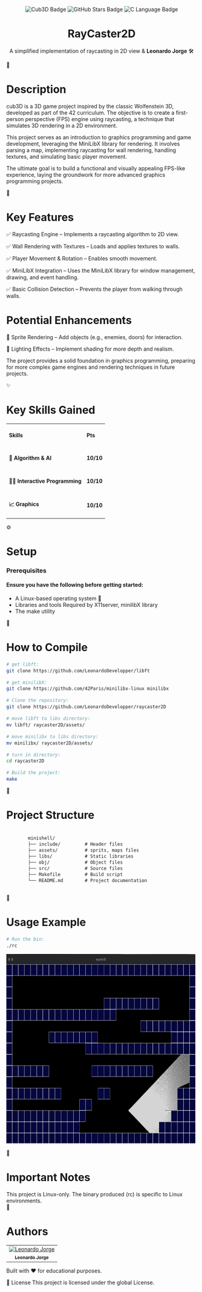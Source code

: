 <p align="center"> <img src="https://img.shields.io/badge/Cub3D-Linux%20Only-blue?style=for-the-badge" alt="Cub3D Badge"> <img src="https://img.shields.io/github/stars/LeonardoDevelopper/Minishell?style=for-the-badge" alt="GitHub Stars Badge"> <img src="https://img.shields.io/badge/Made%20With-C%20Language-green?style=for-the-badge" alt="C Language Badge"> </p> <h1 align="center">RayCaster2D</h1> <p align="center"> A simplified implementation of raycasting in 2D view & <b>Leonardo Jorge</b> 🛠️</p>
🌟 <h1>Description</h1>
cub3D is a 3D game project inspired by the classic Wolfenstein 3D, developed as part of the 42 curriculum. The objective is to create a first-person perspective (FPS) engine using raycasting, a technique that simulates 3D rendering in a 2D environment.

This project serves as an introduction to graphics programming and game development, leveraging the MiniLibX library for rendering. It involves parsing a map, implementing raycasting for wall rendering, handling textures, and simulating basic player movement.

The ultimate goal is to build a functional and visually appealing FPS-like experience, laying the groundwork for more advanced graphics programming projects.

🧰 <h1>Key Features</h1>

<p>✅ Raycasting Engine – Implements a raycasting algorithm to 2D view.</p>
<p>✅ Wall Rendering with Textures – Loads and applies textures to walls.</p>
<p>✅ Player Movement & Rotation – Enables smooth movement.</p>
<p>✅ MiniLibX Integration – Uses the MiniLibX library for window management, drawing, and event handling.</p>
<p>✅ Basic Collision Detection – Prevents the player from walking through walls.</p>

<h1>Potential Enhancements</h1>
<p>🚀 Sprite Rendering – Add objects (e.g., enemies, doors) for interaction.</p>
<p>🚀 Lighting Effects – Implement shading for more depth and realism.</p>

The project provides a solid foundation in graphics programming, preparing for more complex game engines and rendering techniques in future projects.

✨ <h1>Key Skills Gained</h1>
<table>
<tr>
    <td>
        <h4>Skills</h4>
    </td>
    <td>
        <h4>Pts</h4>
    </td>
</tr>
<tr>
    <td>
        <h4>🔢 Algorithm & AI</h4>
    </td>
    <td>
        <h4>10/10</h4>
    </td>
</tr>
<tr>
    <td>
        <h4>🧑‍💻 Interactive Programming</h4>
    </td>
    <td>
        <h4>10/10</h4>
    </td>
</tr>
<tr>
    <td>
        <h4>📈 Graphics</h4>
    </td>
    <td>
        <h4>10/10</h4>
    </td>
</tr>
</table>


⚙️ <h1>Setup</h1>
<h3>Prerequisites</h3>

<h4>Ensure you have the following before getting started:</h4>

<ul>
    <li>A Linux-based operating system 🐧</li>
    <li>Libraries and tools Required by X11server, minilibX library</li>
    <li>The make utility</li>
</ul>


🚀 <h1>How to Compile</h1>

```bash
# get libft:
git clone https://github.com/LeonardoDevelopper/libft

```

```bash
# get minilibX:
git clone https://github.com/42Paris/minilibx-linux minilibx

```

```bash
# Clone the repository:
git clone https://github.com/LeonardoDevelopper/raycaster2D

```

```bash
# move libft to libs directory:
mv libft/ raycaster2D/assets/

```

```bash
# move minilibx to libs directory:
mv minilibx/ raycaster2D/assets/

```

```bash
# turn in directory:
cd raycaster2D

```

```bash
# Build the project:
make

```

📂 <h1>Project Structure</h1>
<pre>
    <code>
        minishell/
        ├── include/         # Header files
        ├── assets/          # sprits, maps files
        ├── libs/            # Static libraries
        ├── obj/             # Object files
        ├── src/             # Source files
        ├── Makefile         # Build script
        └── README.md        # Project documentation
    </code>
</pre>

🐧 <h1>Usage Example</h1>
```bash
# Run the bin:
./rc

```
<p style="align-items: center">
    <img src="https://github.com/LeonardoDevelopper/raycaster2D/blob/main/preview1.png" width="500px;" height="500px;" alt="Leonardo Jorge"/>
</p>

🚧 <h1>Important Notes</h1>
This project is Linux-only.
The binary produced (rc) is specific to Linux environments.<br />
👥 <h1>Authors</h1>
<table> <tr><td align="center"><a href="https://github.com/LeonardoDevelopper"><img src="https://avatars.githubusercontent.com/u/113784384?v=4" width="100px;" alt="Leonardo Jorge"/><br /><sub><b>Leonardo Jorge</b></sub></a></td> </tr> </table>
Built with ❤️ for educational purposes.

📜 License
This project is licensed under the global License.

